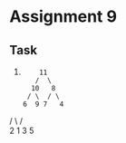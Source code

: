 # Assignment 9
## Task
1. ```
       11
      /  \
     10   8
    / \  / \
   6  9 7   4
  / \ /\
  2 1 3 5
